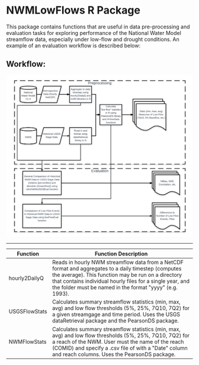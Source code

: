 # NWMLowFlows R Package

This package contains functions that are useful in data pre-processing and evaluation tasks for exploring performance of the National Water Model streamflow data, especially under low-flow and drought conditions. An example of an evaluation workflow is described below:

## Workflow:
![alt text](https://github.com/cahhansen/NWMLowFlows/blob/master/NWMLowFlows%20R%20Package%20WorkFlow.png "Workflow diagram")

***

Function | Function Description
-------- | --------------------
hourly2DailyQ | Reads in hourly NWM streamflow data from a NetCDF format and aggregates to a daily timestep (computes the average). This function may be run on a directory that contains individual hourly files for a single year, and the folder must be named in the format "yyyy" (e.g. 1993).
USGSFlowStats | Calculates summary streamflow statistics (min, max, avg) and low flow thresholds (5%, 25%, 7Q10, 7Q2) for a given streamgage and time period. Uses the USGS dataRetrieval package and the PearsonDS package.
NWMFlowStats | Calculates summary streamflow statistics (min, max, avg) and low flow thresholds (5%, 25%, 7Q10, 7Q2) for a reach of the NWM. User must the name of the reach (COMID) and specify a .csv file of with a "Date" column and reach columns. Uses the PearsonDS package.